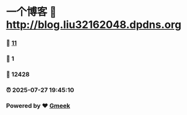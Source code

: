 # 一个博客 :link: http://blog.liu32162048.dpdns.org 
### :page_facing_up: [11](http://blog.liu32162048.dpdns.org/tag.html) 
### :speech_balloon: 1 
### :hibiscus: 12428 
### :alarm_clock: 2025-07-27 19:45:10 
### Powered by :heart: [Gmeek](https://github.com/Meekdai/Gmeek)
